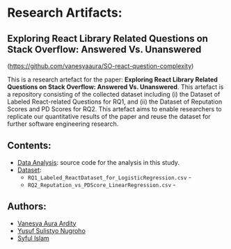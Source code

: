 # Research Artifacts: 
## Exploring React Library Related Questions on Stack Overflow: Answered Vs. Unanswered

(https://github.com/vanesyaaura/SO-react-question-complexity)

This is a research artefact for the paper: **Exploring React Library Related Questions on Stack Overflow: Answered Vs. Unanswered**. This artefact is a repository consisting of the collected dataset including (i) the Dataset of Labeled React-related Questions for RQ1, and (ii) the Dataset of Reputation Scores and PD Scores for RQ2. This artefact aims to enable researchers to replicate our quantitative results of the paper and reuse the dataset for further software engineering research.

## Contents:
* [Data Analysis](https://github.com/vanesyaaura/SO-react-question-complexity/tree/main/Data%20Analysis): source code for the analysis in this study.
* [Dataset](https://github.com/vanesyaaura/SO-react-question-complexity/tree/main/Dataset):
  * `RQ1_Labeled_ReactDataset_for_LogisticRegression.csv` -
  * `RQ2_Reputation_vs_PDScore_LinearRegression.csv` - 

## Authors:
* [Vanesya Aura Ardity](https://github.com/vanesyaaura)
* [Yusuf Sulistyo Nugroho](https://github.com/yusufsn)
* [Syful Islam](https://github.com/syful-is)
